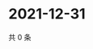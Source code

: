 # 2021-12-31

共 0 条

<!-- BEGIN WEIBO -->
<!-- 最后更新时间 Fri Dec 31 2021 08:42:57 GMT+0800 (China Standard Time) -->

<!-- END WEIBO -->
